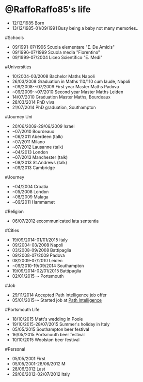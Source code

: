 @RaffoRaffo85's life
====================

- 12/12/1985 Born
- 13/12/1985-01/09/1991 Busy being a baby not many memories..

#Schools
- 09/1991-07/1996 Scuola elementare "E. De Amicis"
- 09/1996-07/1999 Scuola media "Fiorentino"
- 09/1999-07/2004 Liceo Scientifico "E. Medi"

#Universities
- 10/2004-03/2008 Bachelor Maths Napoli
- 26/03/2008 Graduation in Maths 110/110 cum laude, Napoli
- ~09/2008-~07/2009 First year Master Maths Padova
- ~09/2009-~07/2010 Second year Master Maths Leiden
- 14/07/2010 Graduation Master Maths, Bourdeaux
- 28/03/2014 PhD viva
- 21/07/2014 PhD graduation, Southampton

#Journey Uni
- 20/06/2009-29/06/2009 Israel
- ~07/2010 Bourdeaux
- ~06/2011 Aberdeen (talk)
- ~07/2011 Milano
- ~07/2012 Lausanne (talk)
- ~04/2013 London
- ~07/2013 Manchester (talk)
- ~08/2013 St.Andrews (talk)
- ~09/2013 Cambridge

#Journey
- ~04/2004 Croatia
- ~05/2008 London
- ~08/2009 Malaga
- ~09/2011 Hammamet

#Religion
- 06/07/2012 excommunicated lata sententia

#Cities
- 19/09/2014-01/01/2015 Italy 
- 09/2004-03/2008 Napoli
- 03/2008-09/2008 Battipaglia
- 09/2008-07/2009 Padova
- 08/2009-07/2010 Leiden
- ~09/2010-19/09/2014 Southampton
- 19/09/2014-02/01/2015 Battipaglia
- 02/01/2015-~ Portsmouth

#Job
- 29/11/2014 Accepted Path Intelligence job offer
- 05/01/2015-~ Started job at [Path Intelligence](http://www.pathintelligence.com "Path Intelligence")

#Portsmouth Life
- 18/10/2015 Matt's wedding in Poole
- 19/10/2015-28/07/2015 Summer's holiday in Italy
- 05/05/2015 Southampton beer festival
- 16/05/2015 Portsmouth beer festival
- 10/10/2015 Woolston beer festival

#Personal
- 05/05/2001 First
- 05/05/2001-28/06/2012 M
- 28/06/2012 Last
- 29/06/2012-02/07/2012 Italy
